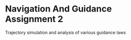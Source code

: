 # Navigation And Guidance Assignment 2

Trajectory simulation and analysis of various guidance laws
